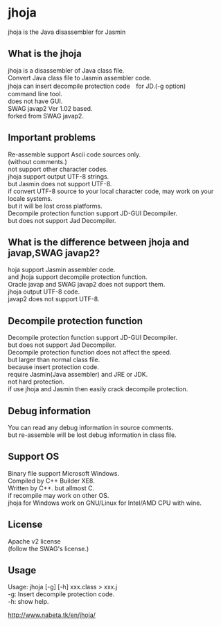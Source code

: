 # jhoja
jhoja is the Java disassembler for Jasmin

## What is the jhoja
jhoja is a disassembler of Java class file.  
Convert Java class file to Jasmin assembler code.  
jhoja can insert decompile protection code　for JD.(-g option)  
command line tool.  
does not have GUI.  
SWAG javap2 Ver 1.02 based.  
forked from SWAG javap2.  

## Important problems
Re-assemble support Ascii code sources only.  
(without comments.)  
not support other character codes.  
jhoja support output UTF-8 strings.  
but Jasmin does not support UTF-8.  
if convert UTF-8 source to your local character code, may work on your locale systems.  
but it will be lost cross platforms.  
Decompile protection function support JD-GUI Decompiler.  
but does not support Jad Decompiler.  

## What is the difference between jhoja and javap,SWAG javap2?
hoja support Jasmin assembler code.  
and jhoja support decompile protection function.  
Oracle javap and SWAG javap2 does not support them.  
jhoja output UTF-8 code.  
javap2 does not support UTF-8.  

## Decompile protection function
Decompile protection function support JD-GUI Decompiler.  
but does not support Jad Decompiler.  
Decompile protection function does not affect the speed.  
but larger than normal class file.  
because insert protection code.  
require Jasmin(Java assembler) and JRE or JDK.  
not hard protection.  
if use jhoja and Jasmin then easily crack decompile protection.  

## Debug information
You can read any debug information in source comments.  
but re-assemble will be lost debug information in class file.  

## Support OS
Binary file support Microsoft Windows.  
Compiled by C++ Builder XE8.  
Written by C++. but allmost C.  
if recompile may work on other OS.  
jhoja for Windows work on GNU/Linux for Intel/AMD CPU with wine.  

## License
Apache v2 license  
(follow the SWAG's license.)  

## Usage
Usage: jhoja [-g] [-h] xxx.class > xxx.j  
-g: Insert decompile protection code.  
-h: show help. 

http://www.nabeta.tk/en/jhoja/
